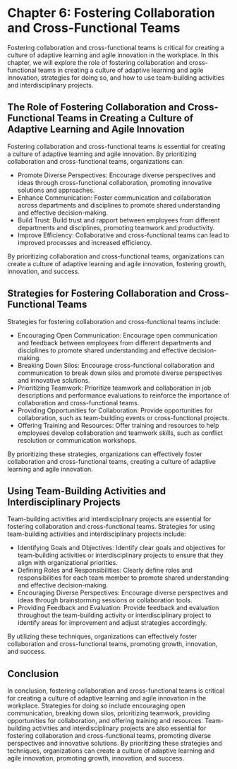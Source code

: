 Chapter 6: Fostering Collaboration and Cross-Functional Teams
=============================================================

Fostering collaboration and cross-functional teams is critical for creating a culture of adaptive learning and agile innovation in the workplace. In this chapter, we will explore the role of fostering collaboration and cross-functional teams in creating a culture of adaptive learning and agile innovation, strategies for doing so, and how to use team-building activities and interdisciplinary projects.

The Role of Fostering Collaboration and Cross-Functional Teams in Creating a Culture of Adaptive Learning and Agile Innovation
------------------------------------------------------------------------------------------------------------------------------

Fostering collaboration and cross-functional teams is essential for creating a culture of adaptive learning and agile innovation. By prioritizing collaboration and cross-functional teams, organizations can:

* Promote Diverse Perspectives: Encourage diverse perspectives and ideas through cross-functional collaboration, promoting innovative solutions and approaches.
* Enhance Communication: Foster communication and collaboration across departments and disciplines to promote shared understanding and effective decision-making.
* Build Trust: Build trust and rapport between employees from different departments and disciplines, promoting teamwork and productivity.
* Improve Efficiency: Collaborative and cross-functional teams can lead to improved processes and increased efficiency.

By prioritizing collaboration and cross-functional teams, organizations can create a culture of adaptive learning and agile innovation, fostering growth, innovation, and success.

Strategies for Fostering Collaboration and Cross-Functional Teams
-----------------------------------------------------------------

Strategies for fostering collaboration and cross-functional teams include:

* Encouraging Open Communication: Encourage open communication and feedback between employees from different departments and disciplines to promote shared understanding and effective decision-making.
* Breaking Down Silos: Encourage cross-functional collaboration and communication to break down silos and promote diverse perspectives and innovative solutions.
* Prioritizing Teamwork: Prioritize teamwork and collaboration in job descriptions and performance evaluations to reinforce the importance of collaboration and cross-functional teams.
* Providing Opportunities for Collaboration: Provide opportunities for collaboration, such as team-building events or cross-functional projects.
* Offering Training and Resources: Offer training and resources to help employees develop collaboration and teamwork skills, such as conflict resolution or communication workshops.

By prioritizing these strategies, organizations can effectively foster collaboration and cross-functional teams, creating a culture of adaptive learning and agile innovation.

Using Team-Building Activities and Interdisciplinary Projects
-------------------------------------------------------------

Team-building activities and interdisciplinary projects are essential for fostering collaboration and cross-functional teams. Strategies for using team-building activities and interdisciplinary projects include:

* Identifying Goals and Objectives: Identify clear goals and objectives for team-building activities or interdisciplinary projects to ensure that they align with organizational priorities.
* Defining Roles and Responsibilities: Clearly define roles and responsibilities for each team member to promote shared understanding and effective decision-making.
* Encouraging Diverse Perspectives: Encourage diverse perspectives and ideas through brainstorming sessions or collaboration tools.
* Providing Feedback and Evaluation: Provide feedback and evaluation throughout the team-building activity or interdisciplinary project to identify areas for improvement and adjust strategies accordingly.

By utilizing these techniques, organizations can effectively foster collaboration and cross-functional teams, promoting growth, innovation, and success.

Conclusion
----------

In conclusion, fostering collaboration and cross-functional teams is critical for creating a culture of adaptive learning and agile innovation in the workplace. Strategies for doing so include encouraging open communication, breaking down silos, prioritizing teamwork, providing opportunities for collaboration, and offering training and resources. Team-building activities and interdisciplinary projects are also essential for fostering collaboration and cross-functional teams, promoting diverse perspectives and innovative solutions. By prioritizing these strategies and techniques, organizations can create a culture of adaptive learning and agile innovation, promoting growth, innovation, and success.
